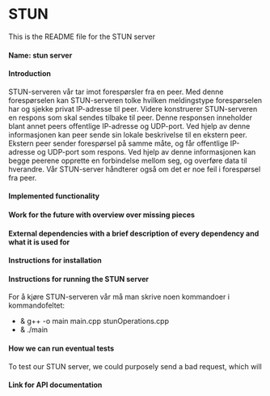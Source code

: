 # STUN
This is the README file for the STUN server

<h4>Name: stun server</h4>

<h4>Introduction</h4>
STUN-serveren vår tar imot forespørsler fra en peer.
Med denne forespørselen kan STUN-serveren tolke hvilken meldingstype forespørselen har og sjekke privat IP-adresse til peer.
Videre konstruerer STUN-serveren en respons som skal sendes tilbake til peer.
Denne responsen inneholder blant annet peers offentlige IP-adresse og UDP-port.
Ved hjelp av denne informasjonen kan peer sende sin lokale beskrivelse til en ekstern peer.
Ekstern peer sender forespørsel på samme måte, og får offentlige IP-adresse og UDP-port som respons.
Ved hjelp av denne informasjonen kan begge peerene opprette en forbindelse mellom seg, og overføre data til hverandre.
Vår STUN-server håndterer også om det er noe feil i forespørsel fra peer.

<h4>Implemented functionality</h4>

<h4>Work for the future with overview over missing pieces</h4>

<h4>External dependencies with a brief description of every dependency and what it is used for</h4>

<h4>Instructions for installation</h4>

<h4>Instructions for running the STUN server</h4>
For å kjøre STUN-serveren vår må man skrive noen kommandoer i kommandofeltet:
<ul>
  <li> & g++ -o main main.cpp stunOperations.cpp</li>
  <li> & ./main</li>
</ul>

<h4>How we can run eventual tests</h4>
To test our STUN server, we could purposely send a bad request, which will 

<h4>Link for API documentation</h4>

